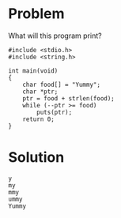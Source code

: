# Problem
What will this program print?
```
#include <stdio.h> 
#include <string.h> 

int main(void)
{
    char food[] = "Yummy"; 
    char *ptr;
    ptr = food + strlen(food); 
    while (--ptr >= food)
        puts(ptr); 
    return 0;
}
```

# Solution
```
y
my
mmy
ummy
Yummy
```